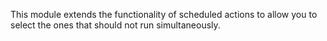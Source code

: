 This module extends the functionality of scheduled actions to allow you
to select the ones that should not run simultaneously.
